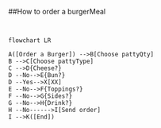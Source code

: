 ##How to order a burgerMeal

```JSON
  
```
```mermaid
flowchart LR

A([Order a Burger]) -->B[Choose pattyQty]
B -->C[Choose pattyType]
C -->D{Cheese?}
D --No-->E{Bun?}
D --Yes-->X[XX]
E --No-->F{Toppings?}
F --No-->G{Sides?}
G --No-->H{Drink?}
H --No------>I[Send order]
I -->K([End]) 



```

